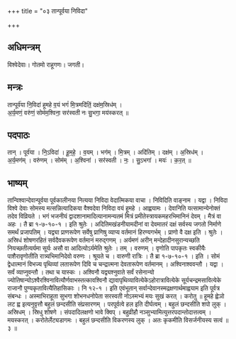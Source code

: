 +++
title = "०३ तान्पूर्वया निविदा"

+++
## अधिमन्त्रम्
विश्वेदेवाः। गोतमो राहूगणः। जगती।

## मन्त्रः
तान्पूर्व॑या नि॒विदा॑ हूमहे व॒यं भगं॑ मि॒त्रमदि॑तिं॒ दक्ष॑म॒स्रिध॑म् ।  
अ॒र्य॒मणं॒ वरु॑णं॒ सोम॑म॒श्विना॒ सर॑स्वती नः सु॒भगा॒ मय॑स्करत् ॥

## पदपाठः
तान् । पूर्व॑या । नि॒ऽविदा॑ । हू॒म॒हे॒ । व॒यम् । भग॑म् । मि॒त्रम् । अदि॑तिम् । दक्ष॑म् । अ॒स्रिध॑म् ।  
अ॒र्य॒मण॑म् । वरु॑णम् । सोम॑म् । अ॒श्विना॑ । सर॑स्वती । नः॒ । सु॒ऽभगा॑ । मयः॑ । क॒र॒त् ॥

## भाष्यम्
तान्विश्वान्देवान्पूर्वया पूर्वकालीनया नित्यया निविदा वेदात्मिकया वाचा । निविदिति वाङ्नाम । यद्वा । निविदा विश्वे देवाः सोमस्य मत्सन्नित्यादिकया वैश्वदेवा निविदा वयं हूमहे । आह्वयामः । देवानिति यत्सामान्येनोक्तं तदेव विव्रियते । भगं भजनीयं द्वादशानामादित्यानामन्यतमं मित्रं प्रमीतेस्त्रायकमहरभिमानिनं देवम् । मैत्रं वा अहः । तै ब्रा १-७-१०-१ । इति श्रुतेः । अदितिमखंडनीयामदीनां वा देवमातरं दक्षं सर्वस्य जगतो निर्माणे समर्थं प्रजापतिम् । यद्व्या प्राणरूपेण सर्वेषु प्राणिषु व्याप्य वर्तमानं हिरण्यगर्भम् । प्राणो वै दक्ष इति । श्रुतेः । अस्रिधं शोषणरहितं सर्वदैवकरूपेण वर्तमानं मरुद्गणम् । अर्यमणं अरीन् मन्देहादीनसुरान्यच्छति नियच्छतीत्यर्यमा सूर्यः असौ वा आदित्योऽर्यमेति श्रुतेः । तम् । वरुणम् । वृणोति पापकृतः स्वकीयैः पाशैरावृणोतीति रात्र्यभिमानिदेवो वरुणः । श्रूयते च । वारुणी रात्रिः । तै ब्रा १-७-१०-१ । इति । सोमं द्वेधात्मानं विभज्य पृथिव्यां लतारूपेण दिवि च चन्द्रात्मना देवतारूपेण वर्तमानम् । अश्विनाश्ववन्तौ । यद्वा । सर्वं व्याप्नुवन्तौ । तथा च यास्कः । अश्विनौ यद्व्यश्नुवाते सर्वं रसेनान्यो ज्योतिषान्योऽश्वैरश्विनावित्यौर्णवाभस्तत्कावश्विनौ द्यावापृथिव्यावित्येकेऽहोरात्रावित्येके सूर्यचन्द्रमसावित्येके राजानौ पुण्यकृतावित्यैतिहासिकाः । नि १२-१ । इति एवंभूतान् सर्वान्देवानस्मद्रक्षणार्थमाह्वयाम इति पूर्वत्र संबन्धः । अस्माभिराहूता सुभगा शोभनधनोपेता सरस्वती नोऽस्मभ्यं मयः सुखं करत् । करोतु ॥ हूमहे ह्वेञो लट ह्व इत्यनुवृत्तौ बहुलं छन्दसीति संप्रसारणम् । परपूर्वत्वे हल इति दीर्घत्वम् । बहुलं छन्दसीति शपो लुक् । अस्रिधम् । स्रिधु शोषणे । संपदादिलक्षणो भावे क्विप् । बहुव्रीहौ नञ्सुभ्यामित्युत्तरपदान्तोदात्तत्वम् । मयस्करत् । करोतेर्लेट्यडागमः । बहुलं छन्दसीति विकरणस्य लुक् । अतः कृकमीति विसर्जनीयस्य सत्वं ॥ ३ ॥